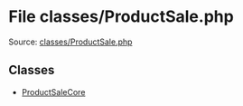 File classes/ProductSale.php
=========

Source: [classes/ProductSale.php](https://github.com/PrestaShop/PrestaShop/blob/1.6.0.2/classes/ProductSale.php)


Classes
-------

* [ProductSaleCore](class.ProductSaleCore.md)


